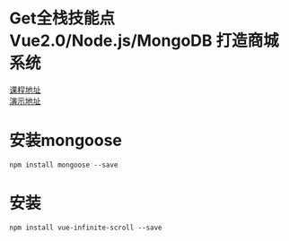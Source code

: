 # Get全栈技能点Vue2.0/Node.js/MongoDB 打造商城系统
[课程地址](http://coding.imooc.com/learn/list/113.html)  
[演示地址](http://mallvnm.t.imooc.io/#/goods)  

# 安装mongoose
```
npm install mongoose --save
```
# 安装
```$xslt
npm install vue-infinite-scroll --save
```
